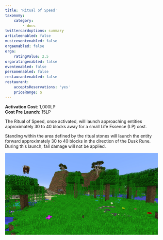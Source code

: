 ```yaml
---
title: 'Ritual of Speed'
taxonomy:
    category:
        - docs
twittercardoptions: summary
articleenabled: false
musiceventenabled: false
orgaenabled: false
orga:
    ratingValue: 2.5
orgaratingenabled: false
eventenabled: false
personenabled: false
restaurantenabled: false
restaurant:
    acceptsReservations: 'yes'
    priceRange: $
---
```


**Activation Cost**: 1,000LP  
**Cost Pre Launch**: 15LP  

The Ritual of Speed, once activated, will launch approaching entities approximately 30 to 40 blocks away for a small Life Essence (LP) cost.

Standing within the area defined by the ritual stones will launch the entity forward approximately 30 to 40 blocks in the direction of the Dusk Rune. During this launch, fall damage will not be applied.

![](Ritual%20of%20Speed.jpg)